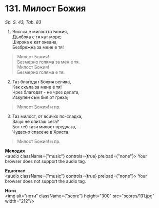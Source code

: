 # 131. Милост Божия

_Sp. S. 43, Tab. 83_

1. Висока е милостта Божия,  
Дълбока е тя кат море;  
Широка е кат океана,  
Безбрежна за мене е тя!  

> Милост Божия!  
> Безмерно голяма за мен е тя.  
> Милост Божия!  
> Безмерно голяма е тя.  

2. Таз благодат Божия велика,  
Как скъпа за мене е тя!  
Чрез благодат - не чрез делата,  
Изкупен съм бил от греха;  

> Милост Божия! и пр.  

3. Таз милост, от всичко по-сладка,  
Защо не опиташ сега?  
Бог теб тази милост предлага, -  
Чудесно спасене в Христа.  

> Милост Божия! и пр.

**Мелодия**  
<audio className={"music"} controls={true} preload={"none"}>
    <source src="mp3/131.mp3" type="audio/mpeg"/>
    Your browser does not support the audio tag.
</audio>

**Едноглас**  
<audio className={"music"} controls={true} preload={"none"}>
    <source src="transp/131.mp3" type="audio/mpeg"/>
    Your browser does not support the audio tag.
</audio>

**Ноти**  
<img alt="ноти" className={"score"} height="300" src="scores/131.jpg" width="212"/>
